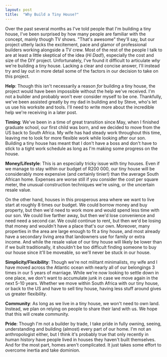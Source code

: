 ```yaml
---
layout: post
title:  "Why Build a Tiny House?"
---
```


Over the past several months as I've told people that I'm building a tiny house, I've been surprised by how many people are familiar with the concept, mainly though TV shows. "That's awesome" they'll say, but our project utterly lacks the excitement, pace and glamor of professional builders working alongside a TV crew. Most of the rest of the people I talk to are at least a little skeptical of the idea (*Hi Dad!*), especially the cost and size of the DIY project. Unfortunately, I've found it difficult to articulate *why* we're building a tiny house. Lacking a clear and concise answer, I'll instead try and lay out in more detail some of the factors in our decision to take on this project.

**Help**: Though this isn't necessarily a reason *for* building a tiny house, the project would have been impossible without the help we've received. I'm not a builder and probably won't ever consider myself to be one. Thankfully, we've been assisted greatly by my dad in building and by Steve, who's let us use his worksite and tools. I'll need to write more about the incredible help we're receiving in a later post.


**Timing**: We've been in a time of great transition since May, when I finished graduate school, our first child was born, and we decided to move from the US back to South Africa. My wife has had steady work throughout this time, leaving me to look for more flexible work while looking after our son. Building a tiny house has meant that I don't have a boss and don't have to stick to a tight work schedule as long as I'm making some progress on the house.

**Money/Lifestyle**: This is an especially tricky issue with tiny houses. Even if we manage to stay within our budget of R200 000, our tiny house will be considerably more expensive (and certainly tinier!) than the average South African home. Expenses are worse still if you consider the cost per square meter, the unusual construction techniques we're using, or the uncertain resale value.

On the other hand, houses in this prosperous area where we want to live start at roughly 8 times our budget. We could borrow money and buy property, but then we'd need to work more and would spend less time with our son. We could live farther away, but then we'd lose convenience and need need a second car. We could continue to rent, but then we'd be losing that money and wouldn't have a place that's our own. Moreover, many properties in the area are large enough to fit a tiny house, and most already have a secondary living area that landowners use for family or extra income. And while the resale value of our tiny house will likely be lower than if we built traditionally, it shouldn't be too difficult finding someone to buy our house since it'll be moveable, so we'll never be stuck in our house.

**Simplicity/Flexibility**: Though we're not militant minimalists, my wife and I have moved across the Atlantic ocean with nearly all of our belongings 3 times in our 5 years of marriage. While we're now looking to settle down in one place, we don't want to accumulate junk in case we move again in the next 5-10 years. Whether we move within South Africa with our tiny house, or back to the US and have to sell tiny house, having less stuff around gives us greater flexibility.

**Community**: As long as we live in a tiny house, we won't need to own land. Instead, we plan on relying on people to share their land with us. We hope that this will create community.

**Pride**: Though I'm not a builder by trade, I take pride in fully owning, seeing, understanding and building (almost) every part of our home. I'm not an anthropologist either, but I think it's probably true that only recently in human history have people lived in houses they haven't built themselves. And for the most part, homes aren't complicated. It just takes some effort to overcome inertia and take dominion.
